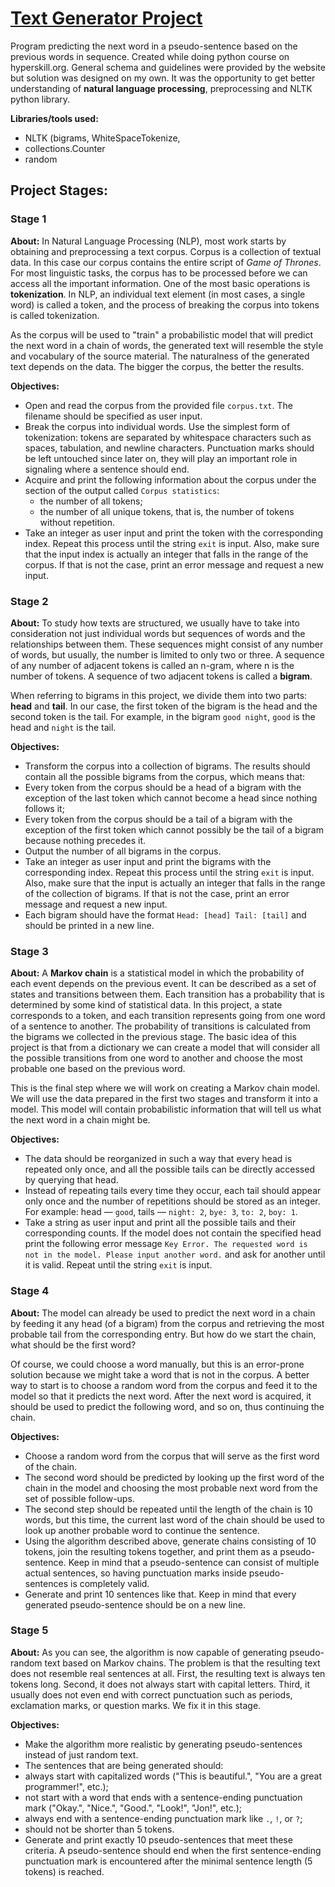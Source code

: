 # [Text Generator Project](https://hyperskill.org/projects/134)
Program predicting the next word in a pseudo-sentence based on the previous words in sequence. Created while doing python course on hyperskill.org. General schema and guidelines were provided by the website but solution was designed on my own. It was the opportunity to get better understanding of **natural language processing**, preprocessing and NLTK python library.

**Libraries/tools used:**
* NLTK (bigrams, WhiteSpaceTokenize,
* collections.Counter
* random


## Project Stages:

### Stage 1
**About:** In Natural Language Processing (NLP), most work starts by obtaining and preprocessing a text corpus. Corpus is a collection of textual data. In this case our corpus contains the entire script of *Game of Thrones*. For most linguistic tasks, the corpus has to be processed before we can access all the important information. One of the most basic operations is **tokenization**. In NLP, an individual text element (in most cases, a single word) is called a token, and the process of breaking the corpus into tokens is called tokenization.

As the corpus will be used to "train" a probabilistic model that will predict the next word in a chain of words, the generated text will resemble the style and vocabulary of the source material. The naturalness of the generated text depends on the data. The bigger the corpus, the better the results.

**Objectives:**
* Open and read the corpus from the provided file `corpus.txt`. The filename should be specified as user input.
* Break the corpus into individual words. Use the simplest form of tokenization: tokens are separated by whitespace characters such as spaces, tabulation, and newline characters. Punctuation marks should be left untouched since later on, they will play an important role in signaling where a sentence should end.
* Acquire and print the following information about the corpus under the section of the output called `Corpus statistics`:
  * the number of all tokens;
  * the number of all unique tokens, that is, the number of tokens without repetition.
* Take an integer as user input and print the token with the corresponding index. Repeat this process until the string `exit` is input. Also, make sure that the input index is actually an integer that falls in the range of the corpus. If that is not the case, print an error message and request a new input.


### Stage 2
**About:** To study how texts are structured, we usually have to take into consideration not just individual words but sequences of words and the relationships between them. These sequences might consist of any number of words, but usually, the number is limited to only two or three. A sequence of any number of adjacent tokens is called an n-gram, where n is the number of tokens. A sequence of two adjacent tokens is called a **bigram**. 

When referring to bigrams in this project, we divide them into two parts: **head** and **tail**. In our case, the first token of the bigram is the head and the second token is the tail. For example, in the bigram `good night`, `good` is the head and `night` is the tail.

**Objectives:**
* Transform the corpus into a collection of bigrams. The results should contain all the possible bigrams from the corpus, which means that:
 * Every token from the corpus should be a head of a bigram with the exception of the last token which cannot become a head since nothing follows it;
 * Every token from the corpus should be a tail of a bigram with the exception of the first token which cannot possibly be the tail of a bigram because nothing precedes it.
* Output the number of all bigrams in the corpus.
* Take an integer as user input and print the bigrams with the corresponding index. Repeat this process until the string `exit` is input. Also, make sure that the input is actually an integer that falls in the range of the collection of bigrams. If that is not the case, print an error message and request a new input. 
* Each bigram should have the format `Head: [head] Tail: [tail]` and should be printed in a new line.


### Stage 3
**About:** A **Markov chain** is a statistical model in which the probability of each event depends on the previous event. It can be described as a set of states and transitions between them. Each transition has a probability that is determined by some kind of statistical data. In this project, a state corresponds to a token, and each transition represents going from one word of a sentence to another. The probability of transitions is calculated from the bigrams we collected in the previous stage. The basic idea of this project is that from a dictionary we can create a model that will consider all the possible transitions from one word to another and choose the most probable one based on the previous word.

This is the final step where we will work on creating a Markov chain model. We will use the data prepared in the first two stages and transform it into a model. This model will contain probabilistic information that will tell us what the next word in a chain might be.

**Objectives:**
* The data should be reorganized in such a way that every head is repeated only once, and all the possible tails can be directly accessed by querying that head.
* Instead of repeating tails every time they occur, each tail should appear only once and the number of repetitions should be stored as an integer. For example: head — `good`, tails — `night: 2`, `bye: 3`, `to: 2`, `boy: 1`.
* Take a string as user input and print all the possible tails and their corresponding counts. If the model does not contain the specified head print the following error message `Key Error. The requested word is not in the model. Please input another word.` and ask for another until it is valid. Repeat until the string `exit` is input.


### Stage 4
**About:** The model can already be used to predict the next word in a chain by feeding it any head (of a bigram) from the corpus and retrieving the most probable tail from the corresponding entry. But how do we start the chain, what should be the first word?

Of course, we could choose a word manually, but this is an error-prone solution because we might take a word that is not in the corpus. A better way to start is to choose a random word from the corpus and feed it to the model so that it predicts the next word.
After the next word is acquired, it should be used to predict the following word, and so on, thus continuing the chain.

**Objectives:**
* Choose a random word from the corpus that will serve as the first word of the chain.
* The second word should be predicted by looking up the first word of the chain in the model and choosing the most probable next word from the set of possible follow-ups.
* The second step should be repeated until the length of the chain is 10 words, but this time, the current last word of the chain should be used to look up another probable word to continue the sentence.
* Using the algorithm described above, generate chains consisting of 10 tokens, join the resulting tokens together, and print them as a pseudo-sentence. Keep in mind that a pseudo-sentence can consist of multiple actual sentences, so having punctuation marks inside pseudo-sentences is completely valid.
* Generate and print 10 sentences like that. Keep in mind that every generated pseudo-sentence should be on a new line.


### Stage 5
**About:** As you can see, the algorithm is now capable of generating pseudo-random text based on Markov chains. The problem is that the resulting text does not resemble real sentences at all. First, the resulting text is always ten tokens long. Second, it does not always start with capital letters. Third, it usually does not even end with correct punctuation such as periods, exclamation marks, or question marks. We fix it in this stage.

**Objectives:**
* Make the algorithm more realistic by generating pseudo-sentences instead of just random text.
* The sentences that are being generated should:
 * always start with capitalized words ("This is beautiful.", "You are a great programmer!", etc.);
 * not start with a word that ends with a sentence-ending punctuation mark ("Okay.", "Nice.", "Good.", "Look!", "Jon!", etc.);
 * always end with a sentence-ending punctuation mark like `.`, `!`, or `?`;
 * should not be shorter than 5 tokens.
* Generate and print exactly 10 pseudo-sentences that meet these criteria. A pseudo-sentence should end when the first sentence-ending punctuation mark is encountered after the minimal sentence length (5 tokens) is reached.

